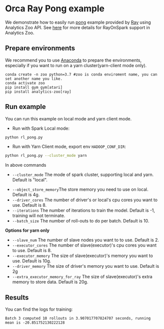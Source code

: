 # Orca Ray Pong example

We demonstrate how to easily run [pong](https://gist.github.com/karpathy/a4166c7fe253700972fcbc77e4ea32c5) example
provided by [Ray](https://github.com/ray-project/ray) using Analytics Zoo API. See [here](https://analytics-zoo.github.io/master/#ProgrammingGuide/rayonspark/) for more details for RayOnSpark support in Analytics Zoo.

## Prepare environments
We recommend you to use [Anaconda](https://www.anaconda.com/distribution/#linux) to prepare the environments, especially if you want to run on a yarn cluster(yarn-client mode only).
```
conda create -n zoo python=3.7 #zoo is conda enviroment name, you can set another name you like.
conda activate zoo
pip install gym gym[atari]
pip install analytics-zoo[ray]
```

## Run example
You can run this example on local mode and yarn client mode. 

- Run with Spark Local mode:
```bash
python rl_pong.py
```

- Run with Yarn Client mode, export env `HADOOP_CONF_DIR`:
```bash
python rl_pong.py --cluster_mode yarn
```

In above commands
* `--cluster_mode` The mode of spark cluster, supporting local and yarn. Default is "local".
- `--object_store_memory`The store memory you need to use on local. Default is 4g.
- `--driver_cores` The number of driver's or local's cpu cores you want to use. Default is 8.
- `--iterations` The number of iterations to train the model. Default is -1, training will not terminate.
- `--batch_size` The number of roll-outs to do per batch. Default is 10.

**Options for yarn only**
- `--slave_num` The number of slave nodes you want to to use. Default is 2.
- `--executor_cores` The number of slave(executor)'s cpu cores you want to use. Default is 8.
- `--executor_memory` The size of slave(executor)'s memory you want to use. Default is 10g.
- `--driver_memory` The size of driver's memory you want to use. Default is 2g
- `--extra_executor_memory_for_ray` The size of slave(executor)'s extra memory to store data. Default is 20g.


## Results
You can find the logs for training:
```
Batch 3 computed 10 rollouts in 3.907017707824707 seconds, running mean is -20.851752130222128
```
